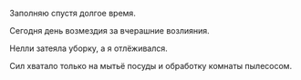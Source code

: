 Заполняю спустя долгое время.

Сегодня день возмездия за вчерашние возлияния.

Нелли затеяла уборку, а я отлёживался.

Сил хватало только на мытьё посуды и обработку комнаты пылесосом.